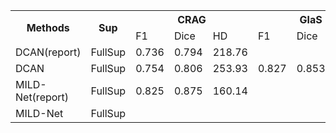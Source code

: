<table>
  <tr>
    <th rowspan="2">Methods</th>
    <th rowspan="2">Sup</th>
    <th colspan="3">CRAG</th>
    <th colspan="3">GlaS</th>
    <th colspan="3">GlaS-A</th>
    <th colspan="3">GlaS_B</th>
  </tr>
  <tr>
    <td>F1</td>
    <td>Dice</td>
    <td>HD</td>
    <td>F1</td>
    <td>Dice</td>
    <td>HD</td>
    <td>F1</td>
    <td>Dice</td>
    <td>HD</td>
    <td>F1</td>
    <td>Dice</td>
    <td>HD</td>
  </tr>
<tr>
    <td>DCAN(report)</td>
    <td>FullSup</td>
    <td> 0.736 </td>
    <td> 0.794 </td>
    <td> 218.76 </td>
    <td></td>
    <td></td>
    <td></td>
  </tr>

<tr>
    <td>DCAN</td>
    <td>FullSup</td>
    <td>0.754</td>
    <td>0.806</td>
    <td>253.93</td>
    <td>0.827</td>
    <td>0.853</td>
    <td>87.85</td>
  </tr>
<tr>
    <td>MILD-Net(report)</td>
    <td>FullSup</td>
    <td> 0.825 </td>
    <td> 0.875 </td>
    <td> 160.14 </td>
    <td></td>
    <td></td>
    <td></td>
    <td> 0.914 </td>
    <td> 0.913 </td>
    <td> 41.54 </td>
    <td> 0.844 </td>
    <td> 0.836 </td>
    <td> 105.89 </td>
  </tr>
<tr>
    <td>MILD-Net</td>
    <td>FullSup</td>
    <td></td>
    <td></td>
    <td></td>
    <td></td>
    <td></td>
    <td></td>
  </tr>
  </tr>
</table>


